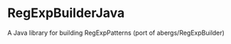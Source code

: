 RegExpBuilderJava
=================

A Java library for building RegExpPatterns (port of abergs/RegExpBuilder)
